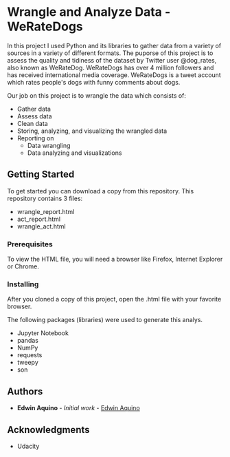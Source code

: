 # Wrangle and Analyze Data - WeRateDogs

In this project I used Python and its libraries to gather data from a variety of sources in a variety of different formats. The puporse of this project is to assess the quality and tidiness of the dataset by Twitter user @dog_rates, also known as WeRateDog. WeRateDogs has over 4 million followers and has received international media coverage. WeRateDogs is a tweet account which rates people's dogs with funny comments about dogs.

Our job on this project is to wrangle the data which consists of:
* Gather data
* Assess data
* Clean data
* Storing, analyzing, and visualizing the wrangled data
* Reporting on
  * Data wrangling
  * Data analyzing and visualizations


## Getting Started
To get started you can download a copy from this repository. This repository contains 3 files:
* wrangle_report.html
* act_report.html
* wrangle_act.html

### Prerequisites

To view the HTML file, you will need a browser like Firefox, Internet Explorer or Chrome.

### Installing

After you cloned a copy of this project, open the .html file with your favorite browser.

The following packages (libraries) were used to generate this analys.

* Jupyter Notebook
* pandas
* NumPy
* requests
* tweepy
* son

## Authors

* **Edwin Aquino** - *Initial work* - [Edwin Aquino](https://github.com/edwinaquino)

## Acknowledgments

* Udacity
